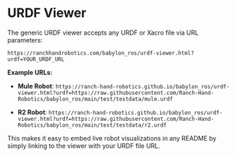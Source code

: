 # URDF Viewer 

The generic URDF viewer accepts any URDF or Xacro file via URL parameters:

```
https://ranchhandrobotics.com/babylon_ros/urdf-viewer.html?urdf=YOUR_URDF_URL
```

**Example URLs:**

- **Mule Robot**: `https://ranch-hand-robotics.github.io/babylon_ros/urdf-viewer.html?urdf=https://raw.githubusercontent.com/Ranch-Hand-Robotics/babylon_ros/main/test/testdata/mule.urdf`

- **R2 Robot**: `https://ranch-hand-robotics.github.io/babylon_ros/urdf-viewer.html?urdf=https://raw.githubusercontent.com/Ranch-Hand-Robotics/babylon_ros/main/test/testdata/r2.urdf`

This makes it easy to embed live robot visualizations in any README by simply linking to the viewer with your URDF file URL.